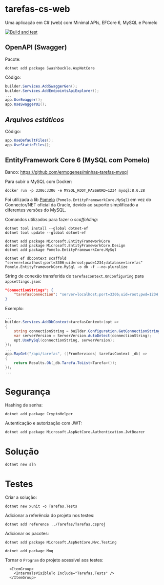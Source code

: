 # tarefas-cs-web
Uma aplicação em C# (web) com Minimal APIs, EFCore 6, MySQL e Pomelo

[![Build and test](https://github.com/ermogenes/minhas-tarefas-cs-web/actions/workflows/build-and-test.yml/badge.svg)](https://github.com/ermogenes/minhas-tarefas-cs-web/actions/workflows/build-and-test.yml)

## OpenAPI (Swagger)
Pacote:
```
dotnet add package Swashbuckle.AspNetCore
```

Código:
```cs
builder.Services.AddSwaggerGen();
builder.Services.AddEndpointsApiExplorer();
...
app.UseSwagger();
app.UseSwaggerUI();
```

## _Arquivos estáticos_
Código:
```cs
app.UseDefaultFiles();
app.UseStaticFiles();
```

## EntityFramework Core 6 (MySQL com Pomelo)
Banco: https://github.com/ermogenes/minhas-tarefas-mysql

Para subir o MySQL com Docker:
```
docker run -p 3306:3306 -e MYSQL_ROOT_PASSWORD=1234 mysql:8.0.28
```

Foi utilizada a lib [Pomelo](https://github.com/PomeloFoundation/Pomelo.EntityFrameworkCore.MySql) (`Pomelo.EntityFrameworkCore.MySql`) em vez do Connector/NET oficial da Oracle, devido ao suporte simplificado a diferentes versões do MySQL.

Comandos utilizados para fazer o _scaffolding_:

```
dotnet tool install --global dotnet-ef
dotnet tool update --global dotnet-ef

dotnet add package Microsoft.EntityFrameworkCore
dotnet add package Microsoft.EntityFrameworkCore.Design
dotnet add package Pomelo.EntityFrameworkCore.MySql

dotnet ef dbcontext scaffold "server=localhost;port=3306;uid=root;pwd=1234;database=tarefas" Pomelo.EntityFrameworkCore.MySql -o db -f --no-pluralize
```

String de conexão transferida de `tarefasContext.OnConfiguring` para `appsettings.json`:

```json
"ConnectionStrings": {
    "tarefasConnection": "server=localhost;port=3306;uid=root;pwd=1234;database=tarefas"
}
```

Exemplo:
```cs
...
builder.Services.AddDbContext<tarefasContext>(opt =>
{
    string connectionString = builder.Configuration.GetConnectionString("tarefasConnection");
    var serverVersion = ServerVersion.AutoDetect(connectionString);
    opt.UseMySql(connectionString, serverVersion);
});
...
app.MapGet("/api/tarefas", ([FromServices] tarefasContext _db) =>
{
    return Results.Ok(_db.Tarefa.ToList<Tarefa>());
});
...
```

# Segurança

Hashing de senha:
```
dotnet add package CryptoHelper
```

Autenticação e autorização com JWT:
```
dotnet add package Microsoft.AspNetCore.Authentication.JwtBearer
```

# Solução

```
dotnet new sln
```

# Testes

Criar a solução:
```
dotnet new xunit -o Tarefas.Tests
```

Adicionar a referência do projeto nos testes:
```
dotnet add reference ../Tarefas/Tarefas.csproj
```

Adicionar os pacotes:
```
dotnet add package Microsoft.AspNetCore.Mvc.Testing
```
```
dotnet add package Moq
```

Tornar o `Program` do projeto acessível aos testes:
```
  <ItemGroup>
    <InternalsVisibleTo Include="Tarefas.Tests" />
  </ItemGroup>
```

